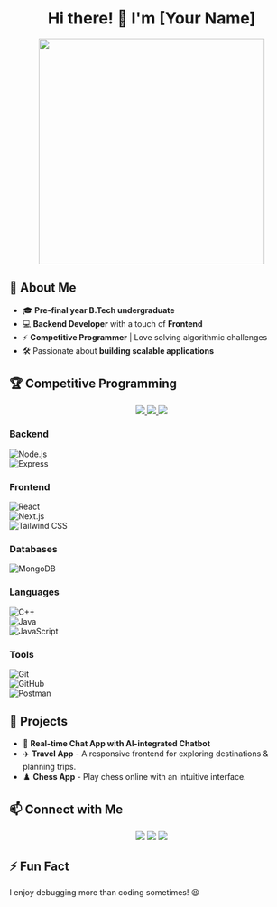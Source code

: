 <h1 align="center">Hi there! 👋 I'm [Your Name]</h1>

<p align="center">
  <img src="https://media.giphy.com/media/QYvr2Xvp9Fuh2/giphy.gif" width="400"/>
</p>

## 🚀 About Me
- 🎓 **Pre-final year B.Tech undergraduate**  
- 💻 **Backend Developer** with a touch of **Frontend**  
- ⚡ **Competitive Programmer** | Love solving algorithmic challenges  
- 🛠️ Passionate about **building scalable applications**  

## 🏆 Competitive Programming  
<p align="center">
  <a href="https://codeforces.com/profile/Seismic_Toss" target="_blank">
    <img src="https://img.shields.io/badge/Codeforces-1F8ACB?style=for-the-badge&logo=codeforces&logoColor=white"/>
  </a>
  <a href="https://leetcode.com/vector_longlong" target="_blank">
    <img src="https://img.shields.io/badge/LeetCode-FFA116?style=for-the-badge&logo=leetcode&logoColor=white"/>
  </a>
  <a href="https://www.codechef.com/users/ashutoshpatel9" target="_blank">
    <img src="https://img.shields.io/badge/CodeChef-5B4638?style=for-the-badge&logo=codechef&logoColor=white"/>
  </a>
</p>

### Backend  
![Node.js](https://img.shields.io/badge/Node.js-43853D?style=for-the-badge&logo=node.js&logoColor=white)  
![Express](https://img.shields.io/badge/Express.js-404D59?style=for-the-badge)  

### Frontend  
![React](https://img.shields.io/badge/React-20232A?style=for-the-badge&logo=react&logoColor=61DAFB)  
![Next.js](https://img.shields.io/badge/Next.js-000000?style=for-the-badge&logo=nextdotjs&logoColor=white)  
![Tailwind CSS](https://img.shields.io/badge/TailwindCSS-06B6D4?style=for-the-badge&logo=tailwindcss&logoColor=white)  

### Databases  
![MongoDB](https://img.shields.io/badge/MongoDB-47A248?style=for-the-badge&logo=mongodb&logoColor=white)  

### Languages  
![C++](https://img.shields.io/badge/C++-00599C?style=for-the-badge&logo=cplusplus&logoColor=white)  
![Java](https://img.shields.io/badge/Java-007396?style=for-the-badge&logo=java&logoColor=white)  
![JavaScript](https://img.shields.io/badge/JavaScript-F7DF1E?style=for-the-badge&logo=javascript&logoColor=black)  

### Tools  
![Git](https://img.shields.io/badge/Git-F05032?style=for-the-badge&logo=git&logoColor=white)  
![GitHub](https://img.shields.io/badge/GitHub-181717?style=for-the-badge&logo=github&logoColor=white)  
![Postman](https://img.shields.io/badge/Postman-FF6C37?style=for-the-badge&logo=postman&logoColor=white)  

## 📌 Projects  
- 💬 **Real-time Chat App with AI-integrated Chatbot**  
- ✈️ **Travel App** - A responsive frontend for exploring destinations & planning trips.  
- ♟️ **Chess App** - Play chess online with an intuitive interface.  
 

## 📫 Connect with Me  
<p align="center">
  <a href="mailto:ashutoshpatel9443@gmail.com"><img src="https://img.shields.io/badge/Email-D14836?style=for-the-badge&logo=gmail&logoColor=white"/></a>
  <a href="https://linkedin.com/in/ashutosh-patel-760328258"><img src="https://img.shields.io/badge/LinkedIn-0A66C2?style=for-the-badge&logo=linkedin&logoColor=white"/></a>
  <a href="https://instagram.com/ashutosh_9443"><img src="https://img.shields.io/badge/Instagram-E4405F?style=for-the-badge&logo=instagram&logoColor=white"/></a>
</p>

## ⚡ Fun Fact  
I enjoy debugging more than coding sometimes! 😆  
